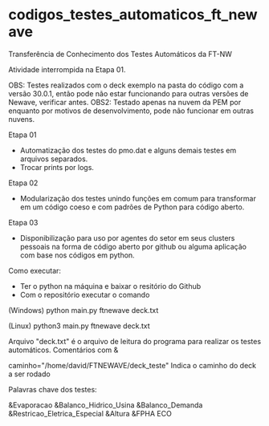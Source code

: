 # codigos_testes_automaticos_ft_newave
Transferência de Conhecimento dos Testes Automáticos da FT-NW

Atividade interrompida na Etapa 01.

OBS: Testes realizados com o deck exemplo na pasta do código com a versão 30.0.1, então pode não estar funcionando para outras versões de Newave, verificar antes.
OBS2: Testado apenas na nuvem da PEM por enquanto por motivos de desenvolvimento, pode não funcionar em outras nuvens.

Etapa 01
-  Automatização dos testes do pmo.dat e alguns demais testes em arquivos separados.
-  Trocar prints por logs.

Etapa 02
- Modularização dos testes unindo funções em comum para transformar em um código coeso e com padrões de Python para código aberto.

Etapa 03
- Disponibilização para uso por agentes do setor em seus clusters pessoais na forma de código aberto por github ou alguma aplicação com base nos códigos em python. 


Como executar:

- Ter o python na máquina e baixar o resitório do Github
- Com o repositório executar o comando

(Windows)
python main.py ftnewave deck.txt

(Linux)
python3 main.py ftnewave deck.txt


Arquivo "deck.txt" é o arquivo de leitura do programa para realizar os testes automáticos.
Comentários com &

caminho="/home/david/FTNEWAVE/deck_teste"
Indica o caminho do deck a ser rodado


Palavras chave dos testes:

&Evaporacao
&Balanco_Hidrico_Usina
&Balanco_Demanda
&Restricao_Eletrica_Especial
&Altura
&FPHA
ECO

